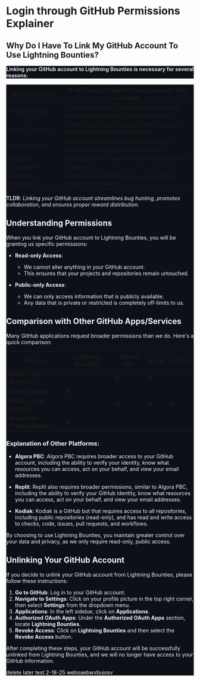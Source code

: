 # Login through GitHub Permissions Explainer

## Why Do I Have To Link My GitHub Account To Use Lightning Bounties?

<html>
<body>
<!--StartFragment--><p dir="auto" style="box-sizing: border-box; margin-top: 0px; margin-bottom: var(--base-size-16); color: rgb(240, 246, 252); font-family: -apple-system, BlinkMacSystemFont, &quot;Segoe UI&quot;, &quot;Noto Sans&quot;, Helvetica, Arial, sans-serif, &quot;Apple Color Emoji&quot;, &quot;Segoe UI Emoji&quot;; font-size: 14px; font-style: normal; font-variant-ligatures: normal; font-variant-caps: normal; font-weight: 400; letter-spacing: normal; orphans: 2; text-align: start; text-indent: 0px; text-transform: none; widows: 2; word-spacing: 0px; -webkit-text-stroke-width: 0px; white-space: normal; background-color: rgb(13, 17, 23); text-decoration-thickness: initial; text-decoration-style: initial; text-decoration-color: initial;"><strong style="box-sizing: border-box; font-weight: var(--base-text-weight-semibold, 600);">Linking your GitHub account to Lightning Bounties is necessary for several reasons:</strong></p><markdown-accessiblity-table data-catalyst="" style="box-sizing: border-box; display: block; color: rgb(240, 246, 252); font-family: -apple-system, BlinkMacSystemFont, &quot;Segoe UI&quot;, &quot;Noto Sans&quot;, Helvetica, Arial, sans-serif, &quot;Apple Color Emoji&quot;, &quot;Segoe UI Emoji&quot;; font-size: 14px; font-style: normal; font-variant-ligatures: normal; font-variant-caps: normal; font-weight: 400; letter-spacing: normal; orphans: 2; text-align: start; text-indent: 0px; text-transform: none; widows: 2; word-spacing: 0px; -webkit-text-stroke-width: 0px; white-space: normal; background-color: rgb(13, 17, 23); text-decoration-thickness: initial; text-decoration-style: initial; text-decoration-color: initial;">

Authentication: | It verifies your identity and prevents fake accounts.
-- | --
​Project Access: | You can link your GitHub projects to post bounties on specific issues or projects.
​​Issue Tracking: | It helps you stay organized and focused on the issues that require attention.
Collaboration: | Enables effective communication and progress tracking with bug hunters.
Reward Distribution: | Ensures correct and efficient distribution of rewards.
Profile & Reputation: | Builds your reputation as a responsible project maintainer.

</markdown-accessiblity-table><p dir="auto" style="box-sizing: border-box; margin-top: 0px; margin-bottom: 0px !important; color: rgb(240, 246, 252); font-family: -apple-system, BlinkMacSystemFont, &quot;Segoe UI&quot;, &quot;Noto Sans&quot;, Helvetica, Arial, sans-serif, &quot;Apple Color Emoji&quot;, &quot;Segoe UI Emoji&quot;; font-size: 14px; font-style: normal; font-variant-ligatures: normal; font-variant-caps: normal; font-weight: 400; letter-spacing: normal; orphans: 2; text-align: start; text-indent: 0px; text-transform: none; widows: 2; word-spacing: 0px; -webkit-text-stroke-width: 0px; white-space: normal; background-color: rgb(13, 17, 23); text-decoration-thickness: initial; text-decoration-style: initial; text-decoration-color: initial;"><strong style="box-sizing: border-box; font-weight: var(--base-text-weight-semibold, 600);">TLDR</strong>:<span> </span><em style="box-sizing: border-box;">Linking your GitHub account streamlines bug hunting, promotes collaboration, and ensures proper reward distribution.</em></p><!--EndFragment-->
</body>
</html>


## Understanding Permissions

When you link your GitHub account to Lightning Bounties, you will be granting us specific permissions:

- **Read-only Access**: 
  - We cannot alter anything in your GitHub account.
  - This ensures that your projects and repositories remain untouched.

- **Public-only Access**: 
  - We can only access information that is publicly available.
  - Any data that is private or restricted is completely off-limits to us.

## Comparison with Other GitHub Apps/Services 

Many GitHub applications request broader permissions than we do. Here's a quick comparison:

| Feature                     | Lightning Bounties | Algora PBC            | Replit                | Kodiak                 |
|-----------------------------|---------------------|--------------------|------------------------|------------------------|
| **Read-only Access**        | ✅                  | ❌                 | ❌                     | ✅                     |
| **Write Access**            | ❌                  | ✅                 | ✅                     | ✅                     |
| **Public-only Access**      | ✅                  | ❌                 | ❌                     | ❌                     |
| **Access to Private Repos** | ❌                  | ✅                 | ✅                     | ✅                     |

### Explanation of Other Platforms:

- **Algora PBC**: Algora PBC requires broader access to your GitHub account, including the ability to verify your identity, know what resources you can access, act on your behalf, and view your email addresses.

- **Replit**: Replit also requires broader permissions, similar to Algora PBC, including the ability to verify your GitHub identity, know what resources you can access, act on your behalf, and view your email addresses.

- **Kodiak**: Kodiak is a GitHub bot that requires access to all repositories, including public repositories (read-only), and has read and write access to checks, code, issues, pull requests, and workflows.

By choosing to use Lightning Bounties, you maintain greater control over your data and privacy, as we only require read-only, public access.

## Unlinking Your GitHub Account

If you decide to unlink your GitHub account from Lightning Bounties, please follow these instructions:

1. **Go to GitHub**: Log in to your GitHub account.
2. **Navigate to Settings**: Click on your profile picture in the top right corner, then select **Settings** from the dropdown menu.
3. **Applications**: In the left sidebar, click on **Applications**.
4. **Authorized OAuth Apps**: Under the **Authorized OAuth Apps** section, locate **Lightning Bounties**.
5. **Revoke Access**: Click on **Lightning Bounties** and then select the **Revoke Access** button.

After completing these steps, your GitHub account will be successfully unlinked from Lightning Bounties, and we will no longer have access to your GitHub information.


delete later
test 2-18-25 weboaebwvbuiosv 

